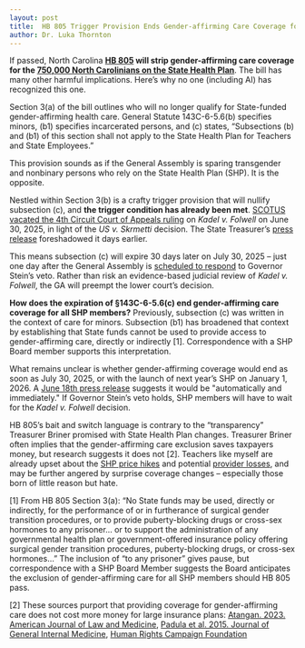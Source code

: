 ```yaml
---
layout: post
title:  HB 805 Trigger Provision Ends Gender-affirming Care Coverage for 750,000 NC State Health Plan Members
author: Dr. Luka Thornton
---
```


If passed, North Carolina **[HB 805](https://www.ncleg.gov/BillLookup/2025/H805) will strip gender-affirming care coverage for the [750,000 North Carolinians on the State Health Plan](https://www.nctreasurer.gov/news/press-releases/2025/05/20/state-health-plan-board-trustees-voted-2026-plan-changes-members)**. The bill has many other harmful implications. Here’s why no one (including AI) has recognized this one.

Section 3(a) of the bill outlines who will no longer qualify for State-funded gender-affirming health care. General Statute 143C-6-5.6(b) specifies minors, (b1) specifies incarcerated persons, and (c) states, “Subsections (b) and (b1) of this section shall not apply to the State Health Plan for Teachers and State Employees.”

This provision sounds as if the General Assembly is sparing transgender and nonbinary persons who rely on the State Health Plan (SHP). It is the opposite.

Nestled within Section 3(b) is a crafty trigger provision that will nullify subsection (c), and **the trigger condition has already been met**. [SCOTUS vacated the 4th Circuit Court of Appeals ruling](https://www.carolinajournal.com/supreme-court-vacates-ruling-against-nc-state-health-plan-in-transgender-coverage-case/) on *Kadel v. Folwell* on June 30, 2025, in light of the *US v. Skrmetti* decision. The State Treasurer’s [press release](https://www.nctreasurer.gov/news/press-releases/2025/06/24/us-supreme-court-takes-action-nc-case-kadel-v-folwell-remanded-lower-court) foreshadowed it days earlier.

This means subsection (c) will expire 30 days later on July 30, 2025 – just one day after the General Assembly is [scheduled to respond](https://www.ncleg.gov/BillLookup/2025/H805) to Governor Stein’s veto. Rather than risk an evidence-based judicial review of *Kadel v. Folwell*, the GA will preempt the lower court’s decision.

**How does the expiration of §143C-6-5.6(c) end gender-affirming care coverage for all SHP members?** Previously, subsection (c) was written in the context of care for minors. Subsection (b1) has broadened that context by establishing that State funds cannot be used to provide access to gender-affirming care, directly or indirectly [1]. Correspondence with a SHP Board member supports this interpretation.

What remains unclear is whether gender-affirming coverage would end as soon as July 30, 2025, or with the launch of next year’s SHP on January 1, 2026. A [June 18th press release](https://www.nctreasurer.gov/news/press-releases/2025/06/18/us-supreme-court-decision-affirms-department-state-treasurer-arguments-nc-case) suggests it would be "automatically and immediately." If Governor Stein’s veto holds, SHP members will have to wait for the *Kadel v. Folwell* decision.

HB 805’s bait and switch language is contrary to the “transparency” Treasurer Briner promised with State Health Plan changes. Treasurer Briner often implies that the gender-affirming care exclusion saves taxpayers money, but research suggests it does not [2]. Teachers like myself are already upset about the [SHP price hikes](https://www.nctreasurer.gov/news/press-releases/2025/05/20/state-health-plan-board-trustees-voted-2026-plan-changes-members) and potential [provider losses](https://www.wral.com/story/duke-health-could-drop-aetna-over-contract-dispute-state-employees-among-the-thousands-affected/22097543/), and may be further angered by surprise coverage changes – especially those born of little reason but hate.

[1] ​​From HB 805 Section 3(a): “No State funds may be used, directly or indirectly, for the performance of or in furtherance of surgical gender transition procedures, or to provide puberty-blocking drugs or cross-sex hormones to any prisoner… or to support the administration of any governmental health plan or government-offered insurance policy offering surgical gender transition procedures, puberty-blocking drugs, or cross-sex hormones…” The inclusion of “to any prisoner” gives pause, but correspondence with a SHP Board Member suggests the Board anticipates the exclusion of gender-affirming care for all SHP members should HB 805 pass.

[2] These sources purport that providing coverage for gender-affirming care does not cost more money for large insurance plans: [Atangan. 2023. American Journal of Law and Medicine](https://pubmed.ncbi.nlm.nih.gov/37376911/), [Padula et al. 2015. Journal of General Internal Medicine](​​https://pubmed.ncbi.nlm.nih.gov/26481647/), [Human Rights Campaign Foundation](https://www.thehrcfoundation.org/professional-resources/are-transgender-inclusive-health-insurance-benefits-expensive)
